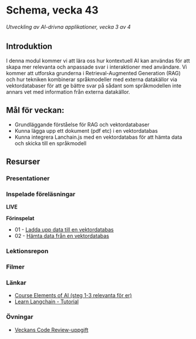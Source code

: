 # Schema, vecka 43
###### Utveckling av AI-drivna applikationer, vecka 3 av 4

## Introduktion

I denna modul kommer vi att lära oss hur kontextuell AI kan användas för att skapa mer relevanta och anpassade svar i interaktioner med användare. Vi kommer att utforska grunderna i Retrieval-Augmented Generation (RAG) och hur tekniken kombinerar språkmodeller med externa datakällor via vektordatabaser för att ge bättre svar på sådant som språkmodellen inte annars vet med information från externa datakällor.

## Mål för veckan:

* Grundläggande förståelse för RAG och vektordatabaser
* Kunna lägga upp ett dokument (pdf etc) i en vektordatabas
* Kunna integrera Lanchain.js med en vektordatabas för att hämta data och skicka till en språkmodell

## Resurser

### Presentationer


### Inspelade föreläsningar

**LIVE**


**Förinspelat**

* 01 - [Ladda upp data till en vektordatabas](https://vimeo.com/1128225780/47dcd5d912?share=copy&fl=sv&fe=ci)
* 02 - [Hämta data från en vektordatabas](https://vimeo.com/1128225631/057da7b355?share=copy&fl=sv&fe=ci)


### Lektionsrepon


### Filmer


### Länkar

* [Course Elements of AI (steg 1-3 relevanta för er)](https://course.elementsofai.com/)
* [Learn Langchain - Tutorial](https://scrimba.com/learn-langchainjs-c02tv)

### Övningar 

* [Veckans Code Review-uppgift](https://gist.github.com/zocom-christoffer-wallenberg/1cf400fb158d95a16d101905f51f789c)
